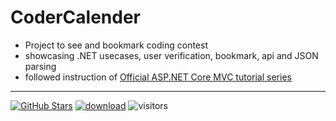 # CoderCalender
- Project to see and bookmark coding contest
- showcasing .NET usecases, user verification, bookmark, api and JSON parsing
- followed instruction of <a href="https://learn.microsoft.com/en-us/aspnet/core/tutorials/first-mvc-app/start-mvc?WT.mc_id=dotnet-35129-website&view=aspnetcore-7.0&tabs=visual-studio">Official ASP.NET Core MVC tutorial series</a>
---

[![GitHub Stars](https://img.shields.io/github/stars/toufique-imam/CoderCalender?style=social)](https://github.com/toufique-imam/CoderCalender)
[![download](https://img.shields.io/github/downloads/toufique-imam/CoderCalender/total.svg)](https://github.com/toufique-imam/CoderCalender)
![visitors](https://visitor-badge.glitch.me/badge?page_id=toufique-imam/CoderCalender)
